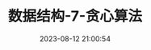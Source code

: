 ---
title: 数据结构-7-贪心算法
date: 2023-08-12 21:00:54
tags: 
  - DataStructure
categories: 
  - Algorithm
password: zzy   
message: 亲，能不能输入密码啊？
---
